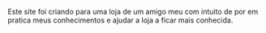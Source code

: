 Este site foi criando para uma loja de um amigo meu com intuito de por em pratica meus conhecimentos 
e ajudar a loja a ficar mais conhecida.
